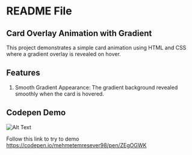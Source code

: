 # **README File**

## **Card Overlay Animation with Gradient**

This project demonstrates a simple card animation using HTML and CSS where a gradient overlay is revealed on hover.

## **Features**

1. Smooth Gradient Appearance: The gradient background revealed smoothly when the card is hovered.

## **Codepen Demo**
![Alt Text](https://media4.giphy.com/media/v1.Y2lkPTc5MGI3NjExcXJ5YWJ5aXdyaXR4cTNpcXhzdTI4ZzNudThnbXJvOHFqNWtycDh0YSZlcD12MV9pbnRlcm5hbF9naWZfYnlfaWQmY3Q9Zw/ksqZgmC34ScfwrAq3O/giphy.gif)

Follow this link to try to demo https://codepen.io/mehmetemresever98/pen/ZEgOGWK

